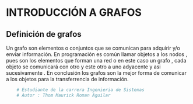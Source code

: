 # **INTRODUCCIÓN A GRAFOS**
## **Definición de grafos**
Un grafo son elementos o conjuntos que se comunican para adquirir y/o enviar información.
En programación es común llamar objetos a los nodos , pues son los elementos que forman una red o en este caso un grafo , cada objeto se comunicará con otro y este otro a uno adyacente y asi sucesivamente .
En conclusión los grafos son la mejor forma de comunicar a los objetos para la transferrencia de información.

````python
    # Estudiante de la carrera Ingenieria de Sistemas
    # Autor : Thom Maurick Roman Aguilar
````

